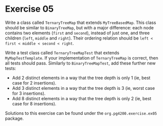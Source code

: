 # Exercise 05

Write a class called `TernaryTreeMap` that extends `MyTreeBasedMap`.
This class should be similar to `BinaryTreeMap`, but with a major difference:
each node contains two elements (`first` and `second`), instead of just one, and three children
(`left`, `middle` and `right`).
Their ordering relation should be `left < first < middle < second < right`.

Write a test class called `TernaryTreeMapTest` that extends `MyMapTestTemplate`.
If your implementation of `TernaryTreeMap` is correct, then all tests should pass.
Similarly to `BinaryTreeMapTest`,
add these further new tests:
* Add 2 distinct elements in a way that the tree depth is only 1 (ie, best case for 2 insertions).
* Add 3 distinct elements in a way that the tree depth is 3 (ie, worst case for 3 insertions).
* Add 8 distinct elements in a way that the tree depth is only 2 (ie, best case for 8 insertions).


Solutions to this exercise can be found under the `org.pg4200.exercise.ex05` package. 
